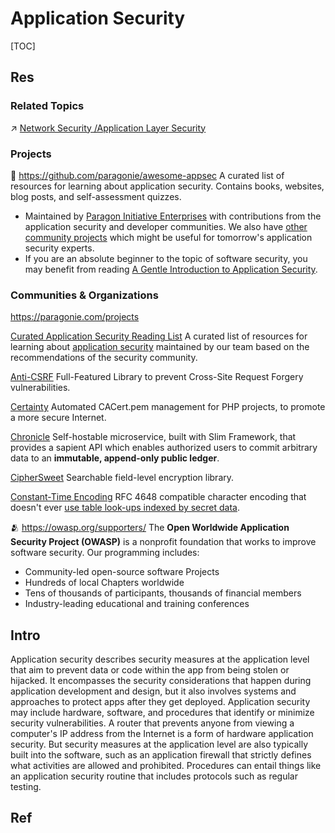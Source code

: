 # Application Security

[TOC]



## Res
### Related Topics
↗ [Network Security /Application Layer Security](../Network%20Security/🏇%20Network%20Security%20Basics%20&%20Protocols/📱%20Application%20Layer%20Security%20Protocols/Application%20Layer%20Security%20Protocols.md)


### Projects
🚧 https://github.com/paragonie/awesome-appsec
A curated list of resources for learning about application security. Contains books, websites, blog posts, and self-assessment quizzes.
- Maintained by [Paragon Initiative Enterprises](https://paragonie.com/) with contributions from the application security and developer communities. We also have [other community projects](https://paragonie.com/projects) which might be useful for tomorrow's application security experts.
- If you are an absolute beginner to the topic of software security, you may benefit from reading [A Gentle Introduction to Application Security](https://paragonie.com/blog/2015/08/gentle-introduction-application-security).


### Communities & Organizations
https://paragonie.com/projects

[Curated Application Security Reading List](https://github.com/paragonie/awesome-appsec)
A curated list of resources for learning about [application security](https://paragonie.com/service/appsec) maintained by our team based on the recommendations of the security community.

[Anti-CSRF](https://github.com/paragonie/anti-csrf)
Full-Featured Library to prevent Cross-Site Request Forgery vulnerabilities.

[Certainty](https://github.com/paragonie/certainty)
Automated CACert.pem management for PHP projects, to promote a more secure Internet.

[Chronicle](https://github.com/paragonie/chronicle)
Self-hostable microservice, built with Slim Framework, that provides a sapient API which enables authorized users to commit arbitrary data to an **immutable, append-only public ledger**.

[CipherSweet](https://github.com/paragonie/ciphersweet)
Searchable field-level encryption library.

[Constant-Time Encoding](https://github.com/paragonie/constant_time_encoding)
RFC 4648 compatible character encoding that doesn't ever [use table look-ups indexed by secret data](https://cryptocoding.net/index.php/Coding_rules#Avoid_table_look-ups_indexed_by_secret_data).

🫂 https://owasp.org/supporters/
The **Open Worldwide Application Security Project (OWASP)** is a nonprofit foundation that works to improve software security. Our programming includes:
- Community-led open-source software Projects
- Hundreds of local Chapters worldwide
- Tens of thousands of participants, thousands of financial members
- Industry-leading educational and training conferences



## Intro
Application security describes security measures at the application level that aim to prevent data or code within the app from being stolen or hijacked. It encompasses the security considerations that happen during application development and design, but it also involves systems and approaches to protect apps after they get deployed. Application security may include hardware, software, and procedures that identify or minimize security vulnerabilities. A router that prevents anyone from viewing a computer's IP address from the Internet is a form of hardware application security. But security measures at the application level are also typically built into the software, such as an application firewall that strictly defines what activities are allowed and prohibited. Procedures can entail things like an application security routine that includes protocols such as regular testing.



## Ref